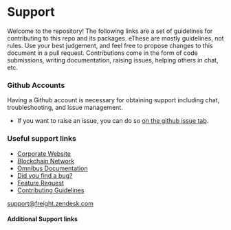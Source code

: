 <!-- SPD-License-Identifer: ${#LICENSE}  -->
<!-- COPYRIGHT 2020 - FREIGHTTRUST AND CLEARING CORPORATION, ALL RIGHTS RESERVED -->

# Support

Welcome to the repository! The following links are a set of guidelines for contributing to this repo and its packages. eThese are mostly guidelines, not rules. Use your best judgement, and feel free to propose changes to this document in a pull request. Contributions come in the form of code submissions, writing documentation, raising issues, helping others in chat, etc.

### Github Accounts

Having a Github account is necessary for obtaining support including chat, troubleshooting, and issue management.

-   If you want to raise an issue, you can do so [on the github issue tab](https://github.com/${freight-trust}/${repository/{$ref}/issues).

### Useful support links

-   [Corporate Website](https://freighttrust.com)
-   [Blockchain Network](https://github.com/freight-chain/networke)
-   [Omnibus Documentation](https://ft-docs.netlify.app)
-   [Did you find a bug?](/.github/ISSUE_TEMPLATE/bug_report.md)
-   [Feature Request](/.github/ISSUE_TEMPLATE/feature_request.md)
-   [Contributing Guidelines](#CONTRIBUTING.md)

[telegram]: https://t.me/freighttrust
[contributing guidelines]: CONTRIBUTING.md

[support@freight.zendesk.com](mailto:support@freight.zendesk.com)

#### Additional Support links

[besu user documentation]: https://besu.hyperledger.org
